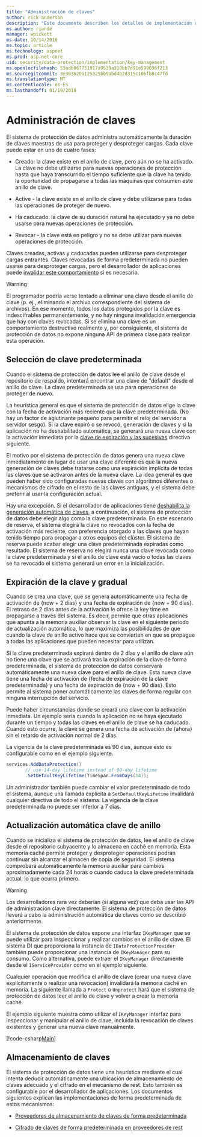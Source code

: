 ```yaml
---
title: "Administración de claves"
author: rick-anderson
description: "Este documento describen los detalles de implementación de la administración de claves de protección las API de datos principal de ASP.NET."
ms.author: riande
manager: wpickett
ms.date: 10/14/2016
ms.topic: article
ms.technology: aspnet
ms.prod: asp.net-core
uid: security/data-protection/implementation/key-management
ms.openlocfilehash: 53adb067751917a9539a310bb7d91e599696f213
ms.sourcegitcommit: 3e303620a125325bb9abd4b2d315c106fb8c47fd
ms.translationtype: MT
ms.contentlocale: es-ES
ms.lasthandoff: 01/19/2018
---
```

# <a name="key-management"></a>Administración de claves

<a name="data-protection-implementation-key-management"></a>

El sistema de protección de datos administra automáticamente la duración de claves maestras de usa para proteger y desproteger cargas. Cada clave puede estar en uno de cuatro fases:

* Creado: la clave existe en el anillo de clave, pero aún no se ha activado. La clave no debe utilizarse para nuevas operaciones de protección hasta que haya transcurrido el tiempo suficiente que la clave ha tenido la oportunidad de propagarse a todas las máquinas que consumen este anillo de clave.

* Active - la clave existe en el anillo de clave y debe utilizarse para todas las operaciones de proteger de nuevo.

* Ha caducado: la clave de su duración natural ha ejecutado y ya no debe usarse para nuevas operaciones de protección.

* Revocar - la clave está en peligro y no se debe utilizar para nuevas operaciones de protección.

Claves creadas, activas y caducadas pueden utilizarse para desproteger cargas entrantes. Claves revocadas de forma predeterminada no pueden usarse para desproteger cargas, pero el desarrollador de aplicaciones puede [invalidar este comportamiento](../consumer-apis/dangerous-unprotect.md#data-protection-consumer-apis-dangerous-unprotect) si es necesario.

>[!WARNING]
> El programador podría verse tentado a eliminar una clave desde el anillo de clave (p. ej., eliminando el archivo correspondiente del sistema de archivos). En ese momento, todos los datos protegidos por la clave es indescifrables permanentemente, y no hay ninguna invalidación emergencia que hay con claves revocadas. Si se elimina una clave es un comportamiento destructivo realmente y, por consiguiente, el sistema de protección de datos no expone ninguna API de primera clase para realizar esta operación.

## <a name="default-key-selection"></a>Selección de clave predeterminada

Cuando el sistema de protección de datos lee el anillo de clave desde el repositorio de respaldo, intentará encontrar una clave de "default" desde el anillo de clave. La clave predeterminada se usa para operaciones de proteger de nuevo.

La heurística general es que el sistema de protección de datos elige la clave con la fecha de activación más reciente que la clave predeterminada. (No hay un factor de aglutinante pequeño para permitir el reloj del servidor a servidor sesgo). Si la clave expiró o se revocó, generación de claves y si la aplicación no ha deshabilitado automática, se generará una nueva clave con la activación inmediata por la [clave de expiración y las sucesivas](xref:security/data-protection/implementation/key-management#data-protection-implementation-key-management-expiration) directiva siguiente.

El motivo por el sistema de protección de datos genera una nueva clave inmediatamente en lugar de usar una clave diferente es que la nueva generación de claves debe tratarse como una expiración implícita de todas las claves que se activaron antes de la nueva clave. La idea general es que pueden haber sido configuradas nuevas claves con algoritmos diferentes o mecanismos de cifrado en el resto de las claves antiguas, y el sistema debe preferir al usar la configuración actual.

Hay una excepción. Si el desarrollador de aplicaciones tiene [deshabilita la generación automática de claves](xref:security/data-protection/configuration/overview#disableautomatickeygeneration), a continuación, el sistema de protección de datos debe elegir algo como la clave predeterminada. En este escenario de reserva, el sistema elegirá la clave no revocados con la fecha de activación más reciente, con preferencia otorgado a las claves que hayan tenido tiempo para propagar a otros equipos del clúster. El sistema de reserva puede acabar elegir una clave predeterminada expiradas como resultado. El sistema de reserva no elegirá nunca una clave revocada como la clave predeterminada y si el anillo de clave está vacío o todas las claves se ha revocado el sistema generará un error en la inicialización.

<a name="data-protection-implementation-key-management-expiration"></a>

## <a name="key-expiration-and-rolling"></a>Expiración de la clave y gradual

Cuando se crea una clave, que se genera automáticamente una fecha de activación de {now + 2 días} y una fecha de expiración de {now + 90 días}. El retraso de 2 días antes de la activación le ofrece la key time en propagarse a través del sistema. Es decir, permite que otras aplicaciones que apunta a la memoria auxiliar observar la clave en el siguiente período de actualización automática, lo que maximiza las posibilidades de que cuando la clave de anillo activo hace que se convierten en que se propague a todas las aplicaciones que pueden necesitar para utilizan.

Si la clave predeterminada expirará dentro de 2 días y el anillo de clave aún no tiene una clave que se activará tras la expiración de la clave de forma predeterminada, el sistema de protección de datos conservará automáticamente una nueva clave para el anillo de clave. Esta nueva clave tiene una fecha de activación de {fecha de expiración de la clave predeterminada} y una fecha de expiración de {now + 90 días}. Esto permite al sistema poner automáticamente las claves de forma regular con ninguna interrupción del servicio.

Puede haber circunstancias donde se creará una clave con la activación inmediata. Un ejemplo sería cuando la aplicación no se haya ejecutado durante un tiempo y todas las claves en el anillo de clave se ha caducado. Cuando esto ocurre, la clave se genera una fecha de activación de {ahora} sin el retardo de activación normal de 2 días.

La vigencia de la clave predeterminada es 90 días, aunque esto es configurable como en el ejemplo siguiente.

```csharp
services.AddDataProtection()
       // use 14-day lifetime instead of 90-day lifetime
       .SetDefaultKeyLifetime(TimeSpan.FromDays(14));
```

Un administrador también puede cambiar el valor predeterminado de todo el sistema, aunque una llamada explícita a `SetDefaultKeyLifetime` invalidará cualquier directiva de todo el sistema. La vigencia de la clave predeterminada no puede ser inferior a 7 días.

## <a name="automatic-key-ring-refresh"></a>Actualización automática clave de anillo

Cuando se inicializa el sistema de protección de datos, lee el anillo de clave desde el repositorio subyacente y lo almacena en caché en memoria. Esta memoria caché permite proteger y desproteger operaciones podrán continuar sin alcanzar el almacén de copia de seguridad. El sistema comprobará automáticamente la memoria auxiliar para cambios aproximadamente cada 24 horas o cuando caduca la clave predeterminada actual, lo que ocurra primero.

>[!WARNING]
> Los desarrolladores rara vez deberían (si alguna vez) que deba usar las API de administración clave directamente. El sistema de protección de datos llevará a cabo la administración automática de claves como se describió anteriormente.

El sistema de protección de datos expone una interfaz `IKeyManager` que se puede utilizar para inspeccionar y realizar cambios en el anillo de clave. El sistema DI que proporciona la instancia de `IDataProtectionProvider` también puede proporcionar una instancia de `IKeyManager` para su consumo. Como alternativa, puede extraer el `IKeyManager` directamente desde el `IServiceProvider` como en el ejemplo siguiente.

Cualquier operación que modifica el anillo de clave (crear una nueva clave explícitamente o realizar una revocación) invalidará la memoria caché en memoria. La siguiente llamada a `Protect` o `Unprotect` hará que el sistema de protección de datos leer el anillo de clave y volver a crear la memoria caché.

El ejemplo siguiente muestra cómo utilizar el `IKeyManager` interfaz para inspeccionar y manipular el anillo de clave, incluida la revocación de claves existentes y generar una nueva clave manualmente.

[!code-csharp[Main](key-management/samples/key-management.cs)]

## <a name="key-storage"></a>Almacenamiento de claves

El sistema de protección de datos tiene una heurística mediante el cual intenta deducir automáticamente una ubicación de almacenamiento de claves adecuado y el cifrado en el mecanismo de rest. Esto también es configurable por el desarrollador de aplicaciones. Los documentos siguientes explican las implementaciones de forma predeterminada de estos mecanismos:

* [Proveedores de almacenamiento de claves de forma predeterminada](key-storage-providers.md#data-protection-implementation-key-storage-providers)

* [Cifrado de claves de forma predeterminada en proveedores de rest](key-encryption-at-rest.md#data-protection-implementation-key-encryption-at-rest-providers)
